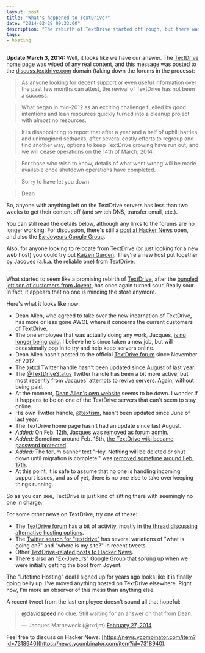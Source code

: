 ```yaml
---
layout: post
title: "What's happened to TextDrive?"
date: "2014-02-28 09:33:00"
description: "The rebirth of TextDrive started off rough, but there was still hope things would work out."
tags:
- hosting
---
```


**Update March 3, 2014:** Well, it looks like we have our answer. The [TextDrive home page](http://textdrive.com/) was wiped of any real content, and this message was posted to the [discuss.textdrive.com](http://discuss.textdrive.com/) domain (taking down the forums in the process):

> As anyone looking for decent support or even useful information over the past few months can attest, the revival of TextDrive has not been a success.

> What began in mid-2012 as an exciting challenge fuelled by good intentions and lean resources quickly turned into a cleanup project with almost no resources.

> It is disappointing to report that after a year and a half of uphill battles and unimagined setbacks, after several costly efforts to regroup and find another way, options to keep TextDrive growing have run out, and we will cease operations on the 14th of March, 2014.

> For those who wish to know, details of what went wrong will be made available once shutdown operations have completed.

> Sorry to have let you down.

> Dean

So, anyone with anything left on the TextDrive servers has less than two weeks to get their content off (and switch DNS, transfer email, etc.).

You can still read the details below, although any links to the forums are no longer working. For discussion, there's still a [post at Hacker News](https://news.ycombinator.com/item?id=7318940) open, and also the [Ex-Joyeurs Google Group](https://groups.google.com/forum/#!forum/ex-joyeurs).

Also, for anyone looking to relocate from TextDrive (or just looking for a new web host) you could try out [Kaizen Garden](http://kaizengarden.co/lp/textugees). They're a new host put together by Jacques (a.k.a. the reliable one) from TextDrive.

---

What started to seem like a promising rebirth of [TextDrive](http://textdrive.com/ "The TextDrive home page"), after the [bungled jettison of customers from Joyent](http://gigaom.com/2012/08/30/a-user-revolt-and-the-second-coming-of-textdrive/), has once again turned sour. Really sour. In fact, it appears that no one is minding the store anymore. 

Here's what it looks like now:

  * Dean Allen, who agreed to take over the new incarnation of TextDrive, has more or less gone AWOL where it concerns the current customers of TextDrive.
  * The one employee that was actually doing any work, Jacques, [is no longer being paid](http://discuss.textdrive.com/viewtopic.php?id=888 "Post in Forums on Jacques' situation."). I believe he's since taken a new job, but will occasionally pop in to try and help keep servers online.
  * Dean Allen hasn't posted to the official [TextDrive forum](http://discuss.textdrive.com/ "TextDrive forum home page") since November of 2012.
  * The [@txd](http://twitter.com/txd "TextDrive's official Twitter handle") Twitter handle hasn't been updated since August of last year.
  * The [@TextDriveStatus](http://twitter.com/TextDriveStatus "TextDrive's support Twitter handle") Twitter handle has been a bit more active, but most recently from Jacques' attempts to revive servers. Again, without being paid.
  * At the moment, [Dean Allen's own website](http://textism.com/ "Dean Allen's site") seems to be down. I wonder if it happens to be on one of the TextDrive servers that can't seem to stay online.
  * His own Twitter handle, [@textism](http://twitter.com/textism "Dean Allen's Twitter stream"), hasn't been updated since June of last year.
  * The TextDrive home page hasn't had an update since last August.
  * _Added:_ On Feb. 12th, [Jacques was removed as forum admin](http://discuss.textdrive.com/viewtopic.php?pid=8084#p8084).
  * _Added:_ Sometime around Feb. 16th, [the TextDrive wiki became password protected](http://discuss.textdrive.com/viewtopic.php?id=947).
  * _Added:_ The forum banner text "Hey. Nothing will be deleted or shut down until migration is complete." was [removed sometime around Feb. 17th](http://discuss.textdrive.com/viewtopic.php?pid=8146#p8146).
  * At this point, it is safe to assume that no one is handling incoming support issues, and as of yet, there is no one else to take over keeping things running.

So as you can see, TextDrive is just kind of sitting there with seemingly no one in charge.

For some other news on TextDrive, try one of these:

  * The [TextDrive forum](http://discuss.textdrive.com/ "TextDrive's official forum") has a bit of activity, mostly in [the thread discussing alternative hosting options](http://discuss.textdrive.com/viewtopic.php?id=923).
  * The [Twitter search for "textdrive"](https://twitter.com/search?q=textdrive&src=typd&f=realtime) has several variations of "what is going on?" and "where is my site?" in recent tweets.
  * Other [TextDrive-related posts to Hacker News](https://hn.algolia.com/?q=textdrive#!/story/forever/0/textdrive).
  * There's also an ["Ex-Joyeurs" Google Group](https://groups.google.com/forum/#!forum/ex-joyeurs "Ex-Joyeurs Google Group") that sprung up when we were initially getting the boot from Joyent.

The "Lifetime Hosting" deal I signed up for years ago looks like it is finally going belly up. I've moved anything hosted on TextDrive elsewhere. Right now, I'm more an observer of this mess than anything else.

A recent tweet from the last employee doesn't sound all that hopeful:

<blockquote class="twitter-tweet" lang="en"><p><a href="https://twitter.com/davidspeed">@davidspeed</a> no clue. Still waiting for an answer on that from Dean.</p>&mdash; Jacques Marneweck (@txdjm) <a href="https://twitter.com/txdjm/statuses/438842219932291072">February 27, 2014</a></blockquote>
<script async src="//platform.twitter.com/widgets.js" charset="utf-8"></script>

Feel free to discuss on Hacker News: [https://news.ycombinator.com/item?id=7318940](https://news.ycombinator.com/item?id=7318940).
